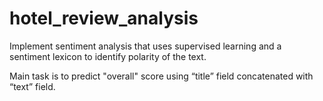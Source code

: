 # hotel_review_analysis

 Implement sentiment analysis that uses supervised learning and a sentiment lexicon to identify polarity of the text.  

 Main task is to predict "overall" score using “title” field concatenated with “text” field.
